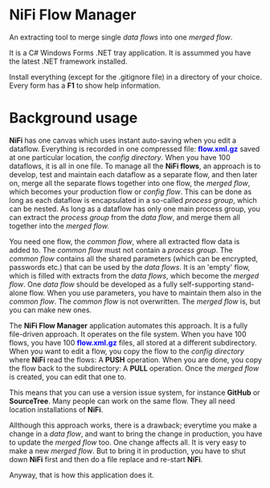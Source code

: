 # NiFi Flow Manager
An extracting tool to merge single <i>data flows</i> into one <i>merged flow</i>.

<p>It is a C# Windows Forms .NET tray application. It is assummed you have the latest .NET framework installed.</p>

<p>Install everything (except for the .gitignore file) in a directory of your choice. Every form has a <b>F1</b> to show help information.</p>

# Background usage

<p><b>NiFi</b> has one canvas which uses instant auto-saving when you edit a dataflow. Everything is recorded in one compressed file: <font color='blue'><b>flow.xml.gz</b></font> saved at one particular location, the <i>config directory</i>. When you have 100 dataflows, it is all in one file. To manage all the <b>NiFi flows</b>, an approach is to develop, test and maintain each dataflow as a separate flow, and then later on, merge all the separate flows together into one flow, the <i>merged flow</i>, which becomes your production flow or <i>config flow</i>. This can be done as long as each dataflow is encapsulated in a so-called <i>process group</i>, which can be nested. As long as a dataflow has only one main process group, you can extract the <i>process group</i> from the <i>data flow</i>, and merge them all together into the <i>merged flow.</i></p>
<p>You need one flow, the <i>common flow</i>, where all extracted flow data is added to. The <i>common flow</i> must not contain a <i>process group</i>. The <i>common flow</i> contains all the shared parameters (which can be encrypted, passwords etc.) that can be used by the <i>data flows</i>. It is an 'empty' flow, which is filled with extracts from the <i>data flows</i>, which become the <i>merged flow</i>. One <i>data flow</i> should be developed as a fully self-supporting stand-alone flow. When you use parameters, you have to maintain them also in the <i>common flow</i>. The <i>common flow</i> is not overwritten. The <i>merged flow</i> is, but you can make new ones.</p> 
<p>The <b>NiFi Flow Manager</b> application automates this approach. It is a fully file-driven approach. It operates on the file system. When you have 100 flows, you have 100 <font color='blue'><b>flow.xml.gz</b></font> files, all stored at a different subdirectory. When you want to edit a flow, you copy the flow to the <i>config directory</i> where <b>NiFi</b> read the flows: A <b>PUSH</b> operation. When you are done, you copy the flow back to the subdirectory: A <b>PULL</b> operation. Once the <i>merged flow</i> is created, you can edit that one to.</p>
<p>This means that you can use a version issue system, for instance <b>GitHub</b> or <b>SourceTree</b>. Many people can work on the same flow. They all need location installations of <b>NiFi</b>.</p>
<p>Allthough this approach works, there is a drawback; everytime you make a change in a <i>data flow</i>, and want to bring the change in production, you have to update the <i>merged flow</i> too. One change affects all. It is very easy to make a new <i>merged flow</i>. But to bring it in production, you have to shut down <b>NiFi</b> first and then do a file replace and re-start <b>NiFi</b>.</p>
<p>Anyway, that is how this application does it.</p>
